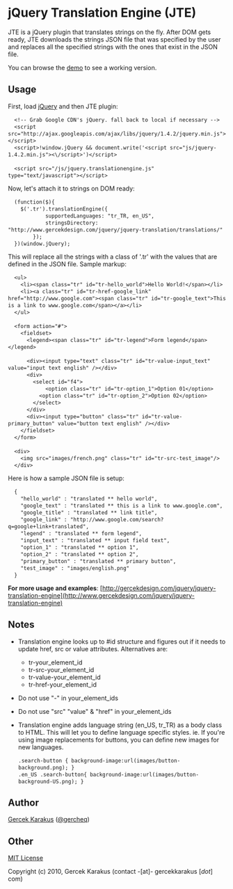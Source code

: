 # jQuery Translation Engine (JTE) 

JTE is a jQuery plugin that translates strings on the fly. After DOM gets ready, 
JTE downloads the strings JSON file that was specified by the user and replaces
all the specified strings with the ones that exist in the JSON file. 

You can browse the [demo](http://www.gercekdesign.com/jquery/jquery-translation-engine) to see a working version.

## Usage

First, load [jQuery](http://jquery.com/) and then JTE plugin:

      <!-- Grab Google CDN's jQuery. fall back to local if necessary -->
      <script src="http://ajax.googleapis.com/ajax/libs/jquery/1.4.2/jquery.min.js"></script>
      <script>!window.jQuery && document.write('<script src="js/jquery-1.4.2.min.js"><\/script>')</script>
    
      <script src="/js/jquery.translationengine.js" type="text/javascript"></script>


Now, let's attach it to strings on DOM ready:

    
      (function($){ 
        $('.tr').translationEngine({
  				supportedLanguages: "tr_TR, en_US",
  				stringsDirectory: "http://www.gercekdesign.com/jquery/jquery-translation/translations/"
  			});
      })(window.jQuery); 
    


This will replace all the strings with a class of '.tr' with the values that are defined in the JSON file. Sample markup:

      <ul>
      	<li><span class="tr" id="tr-hello_world">Hello World!</span></li>
      	<li><a class="tr" id="tr-href-google_link" href="http://www.google.com"><span class="tr" id="tr-google_text">This is a link to www.google.com</span></a></li>      
      </ul>

      <form action="#">
        <fieldset>
          <legend><span class="tr" id="tr-legend">Form legend</span></legend>
  
          <div><input type="text" class="tr" id="tr-value-input_text" value="input text english" /></div>  
          <div>
          	<select id="f4">
          		<option class="tr" id="tr-option_1">Option 01</option>
              <option class="tr" id="tr-option_2">Option 02</option>
            </select>
          </div> 
          <div><input type="button" class="tr" id="tr-value-primary_button" value="button text english" /></div> 
        </fieldset> 
      </form>

      <div>
        <img src="images/french.png" class="tr" id="tr-src-test_image"/>
      </div>


Here is how a sample JSON file is setup:

      { 
        "hello_world" : "translated ** hello world",
        "google_text" : "translated ** this is a link to www.google.com",
        "google_title" : "translated ** link title",
        "google_link" : "http://www.google.com/search?q=google+link+translated",
        "legend" : "translated ** form legend",
        "input_text" : "translated ** input field text",
        "option_1" : "translated ** option 1",
        "option_2" : "translated ** option 2",
        "primary_button" : "translated ** primary button",
        "test_image" : "images/english.png"
      }


**For more usage and examples**: [http://gercekdesign.com/jquery/jquery-translation-engine](http://www.gercekdesign.com/jquery/jquery-translation-engine)


## Notes
* Translation engine looks up to #id structure and figures out if it needs to update href, src or value attributes. Alternatives are:
  - tr-your_element_id
  - tr-src-your_element_id
  - tr-value-your_element_id
  - tr-href-your_element_id

* Do not use "-" in your_element_ids
* Do not use "src" "value" & "href" in your_element_ids
* Translation engine adds language string (en_US, tr_TR) as a body class to HTML. This will let you to define language specific styles. ie. If you're using image replacements for buttons, you can define new images for new languages. 

      .search-button { background-image:url(images/button-background.png); }
      .en_US .search-button{ background-image:url(images/button-background-US.png); }
  
 
## Author

[Gercek Karakus](http://www.gercekkarakus.com) ([@gercheq](http://twitter.com/gercheq))

## Other

[MIT License](http://www.opensource.org/licenses/mit-license.php)

Copyright (c) 2010, Gercek Karakus (contact -[at]- gercekkarakus [*dot*] com)


